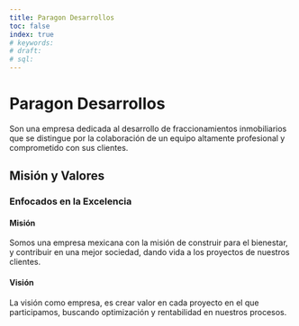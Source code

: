 ```yaml
---
title: Paragon Desarrollos
toc: false
index: true
# keywords:
# draft:
# sql: 
---
```


# Paragon Desarrollos

Son una empresa dedicada al desarrollo de fraccionamientos inmobiliarios que se distingue por la colaboración de un equipo altamente profesional y comprometido con sus clientes. 

## Misión y Valores

### Enfocados en la Excelencia

#### Misión
Somos una empresa mexicana con la misión de construir para el bienestar, y contribuir en una mejor sociedad, dando vida a los proyectos de nuestros clientes.

#### Visión  
La visión como empresa, es crear valor en cada proyecto en el que participamos, buscando optimización y rentabilidad en nuestros procesos.
